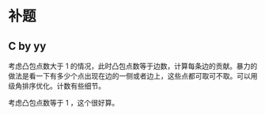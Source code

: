 # 补题

## C by yy

考虑凸包点数大于 1 的情况，此时凸包点数等于边数，计算每条边的贡献。暴力的做法是看一下有多少个点出现在边的一侧或者边上，这些点都可取可不取。可以用级角排序优化。计数有些细节。

考虑凸包点数等于 1 ，这个很好算。